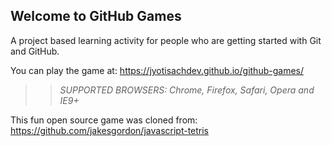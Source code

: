 ## Welcome to GitHub Games

A project based learning activity for people who are getting started with Git and GitHub.

You can play the game at: https://jyotisachdev.github.io/github-games/

>> _*SUPPORTED BROWSERS*: Chrome, Firefox, Safari, Opera and IE9+_

This fun open source game was cloned from: https://github.com/jakesgordon/javascript-tetris
